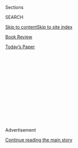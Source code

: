 <div id="app">

<div>

<div>

<div>

<div class="NYTAppHideMasthead css-1q2w90k e1suatyy0">

<div class="section css-ui9rw0 e1suatyy2">

<div class="css-eph4ug er09x8g0">

<div class="css-6n7j50">

</div>

<span class="css-1dv1kvn">Sections</span>

<div class="css-10488qs">

<span class="css-1dv1kvn">SEARCH</span>

</div>

[Skip to content](#site-content)[Skip to site index](#site-index)

</div>

<div id="masthead-section-label" class="css-1wr3we4 eaxe0e00">

[Book
Review](https://www.nytimes3xbfgragh.onion/section/books/review)

</div>

<div class="css-10698na e1huz5gh0">

</div>

</div>

<div id="masthead-bar-one" class="section hasLinks css-15hmgas e1csuq9d3">

<div class="css-uqyvli e1csuq9d0">

</div>

<div class="css-1uqjmks e1csuq9d1">

</div>

<div class="css-9e9ivx">

[](https://myaccount.nytimes3xbfgragh.onion/auth/login?response_type=cookie&client_id=vi)

</div>

<div class="css-1bvtpon e1csuq9d2">

[Today’s
Paper](https://www.nytimes3xbfgragh.onion/section/todayspaper)

</div>

</div>

</div>

</div>

<div data-aria-hidden="false">

<div id="site-content" data-role="main">

<div>

<div class="css-1aor85t" style="opacity:0.000000001;z-index:-1;visibility:hidden">

<div class="css-1hqnpie">

<div class="css-epjblv">

<span class="css-17xtcya">[Book
Review](/section/books/review)</span><span class="css-x15j1o">|</span><span class="css-fwqvlz">The
Lies That Bind, and Break, a
Friendship</span>

</div>

<div class="css-k008qs">

<div class="css-1iwv8en">

<span class="css-18z7m18"></span>

<div>

</div>

</div>

<span class="css-1n6z4y">https://nyti.ms/2OP6P7z</span>

<div class="css-1705lsu">

<div class="css-4xjgmj">

<div class="css-4skfbu" data-role="toolbar" data-aria-label="Social Media Share buttons, Save button, and Comments Panel with current comment count" data-testid="share-tools">

  - 
  - 
  - 
  - 
    
    <div class="css-6n7j50">
    
    </div>

  - 

</div>

</div>

</div>

</div>

</div>

</div>

<div id="NYT_TOP_BANNER_REGION" class="css-13pd83m">

</div>

<div id="top-wrapper" class="css-1sy8kpn">

<div id="top-slug" class="css-l9onyx">

Advertisement

</div>

[Continue reading the main
story](#after-top)

<div class="ad top-wrapper" style="text-align:center;height:100%;display:block;min-height:250px">

<div id="top" class="place-ad" data-position="top" data-size-key="top">

</div>

</div>

<div id="after-top">

</div>

</div>

<div id="sponsor-wrapper" class="css-1hyfx7x">

<div id="sponsor-slug" class="css-19vbshk">

Supported by

</div>

[Continue reading the main
story](#after-sponsor)

<div id="sponsor" class="ad sponsor-wrapper" style="text-align:center;height:100%;display:block">

</div>

<div id="after-sponsor">

</div>

</div>

Fiction

<div class="css-1vkm6nb ehdk2mb0">

# The Lies That Bind, and Break, a Friendship

</div>

<div class="css-79elbk" data-testid="photoviewer-wrapper">

<div class="css-z3e15g" data-testid="photoviewer-wrapper-hidden">

</div>

<div class="css-1a48zt4 ehw59r15" data-testid="photoviewer-children">

![<span class="css-cnj6d5 e1z0qqy90" itemprop="copyrightHolder"><span class="css-1ly73wi e1tej78p0">Credit...</span><span><span>The
Heads of
State</span></span></span>](https://static01.graylady3jvrrxbe.onion/images/2020/07/26/books/review/26Lyall/26Lyall-articleLarge.jpg?quality=75&auto=webp&disable=upscale)

</div>

</div>

<div class="css-170u9t6">

<div class="css-u7fh8e">

<div class="css-79elbk">

Buy Book<span data-aria-hidden="true">
    ▾</span>

  - [Amazon](https://www.amazon.com/gp/search?index=books&tag=NYTBSREV-20&field-keywords=Imperfect+Women+Araminta+Hall)
  - [Apple
    Books](https://du-gae-books-dot-nyt-du-prd.appspot.com/buy?title=Imperfect+Women&author=Araminta+Hall)
  - [Barnes and
    Noble](https://www.anrdoezrs.net/click-7990613-11819508?url=https%3A%2F%2Fwww.barnesandnoble.com%2Fw%2F%3Fean%3D9780374272586)
  - [Books-A-Million](https://www.anrdoezrs.net/click-7990613-35140?url=https%3A%2F%2Fwww.booksamillion.com%2Fp%2FImperfect%2BWomen%2FAraminta%2BHall%2F9780374272586)
  - [Bookshop](https://bookshop.org/a/3546/9780374272586)
  - [Indiebound](https://www.indiebound.org/book/9780374272586?aff=NYT)

</div>

When you purchase an independently reviewed book through our site, we
earn an affiliate commission.

</div>

</div>

<div class="css-xt80pu e12qa4dv0">

<div class="css-18e8msd">

<div class="css-vp77d3 epjyd6m0">

<div class="css-1baulvz">

By [<span class="css-1baulvz last-byline" itemprop="name">Sarah
Lyall</span>](https://www.nytimes3xbfgragh.onion/by/sarah-lyall)

</div>

</div>

  - July 24,
    2020

  - 
    
    <div class="css-4xjgmj">
    
    <div class="css-d8bdto" data-role="toolbar" data-aria-label="Social Media Share buttons, Save button, and Comments Panel with current comment count" data-testid="share-tools">
    
      - 
      - 
      - 
      - 
        
        <div class="css-6n7j50">
        
        </div>
    
      - 
    
    </div>
    
    </div>

</div>

</div>

<div class="section meteredContent css-1r7ky0e" name="articleBody" itemprop="articleBody">

<div class="css-1fanzo5 StoryBodyCompanionColumn">

<div class="css-53u6y8">

**IMPERFECT WOMEN**  
By Araminta Hall

As unkind as the three main characters of Araminta Hall’s “Imperfect
Women” can be to one another — envious, judgmental, competitive and
spiteful — their internecine meanness is nothing like the brutality of
their self-laceration. As one hisses to herself: “You’re no better than
the ugly sisters trying to squeeze their feet into the glass slipper,
trying to take what isn’t yours.” (To be fair to her harsh analysis, she
is sleeping with her dead friend’s husband at the time.)

Hall is a British novelist whose first thriller, “Our Kind of Cruelty,”
was a chilling story about a man obsessed with his ex-girlfriend. Here
she turns her close attention to women — how complicated their lives
are; the Faustian bargains they make when they get married and raise
children, or not; the complicated nature of their friendships; how hard
they are on each other and themselves.

The three main characters — Eleanor, Nancy and Mary — have been best
friends since the day they met during their first week at Oxford. Now
they’re grown and their lives have spun in varied directions, as lives
tend to do, throwing into relief the differences in their financial,
professional and romantic fortunes.

Two are married and have children; one isn’t and doesn’t. One has a
great job; the others don’t. All are filled with regrets of broken
dreams and paths not taken and envy at what their friends apparently
have. Not one is entirely happy with her choices, with her own
particular approach to the classic work-life balance conundrum. (Does
anyone ever solve that problem?) All try to be good people and none
really succeed.

</div>

</div>

<div class="css-1fanzo5 StoryBodyCompanionColumn">

<div class="css-53u6y8">

Death comes quickly in the story when Nancy’s battered corpse is found
by the side of the road early one morning. It is a horrible shock. Nancy
was the enchanted princess of the trio, with beauty, charm, wit, an
attractive husband, plenty of money. Even in death, one of her friends
says, she “had more influence than most people did when they lived.”

Who wouldn’t want to kill someone like that?

Everyone is a suspect. There’s Nancy’s secret lover, whom she was
apparently planning to leave on account of his excessive clinginess and
irritating self-regard. (We won’t learn his identity until later.)
There’s her apparently clueless husband, Robert, whose claim that he
knew nothing about Nancy’s extramarital activities is not particularly
convincing.

And there are, of course, her best friends: jealous, never-married
Eleanor — who fancied Robert first, but who never stood a chance with
him while Nancy was alive — and mousy Mary, a martyr to her own cruel
and overbearing husband and her demanding
children.

</div>

</div>

<div class="css-79elbk" data-testid="photoviewer-wrapper">

<div class="css-z3e15g" data-testid="photoviewer-wrapper-hidden">

</div>

<div class="css-1a48zt4 ehw59r15" data-testid="photoviewer-children">

![](https://static01.graylady3jvrrxbe.onion/images/2020/07/06/books/review/Lyall2/Lyall2-articleLarge.jpg?quality=75&auto=webp&disable=upscale)

</div>

</div>

<div class="css-1fanzo5 StoryBodyCompanionColumn">

<div class="css-53u6y8">

Each woman gets her own discrete section in the book, which takes place
in three time frames: when the murder is discovered (Eleanor); the
period just before (Nancy); and what happens later (Mary). Coming after
Eleanor’s account, Nancy’s extended pre-death flashback is a revelation.

</div>

</div>

<div class="css-1fanzo5 StoryBodyCompanionColumn">

<div class="css-53u6y8">

Who was she, anyway? Probe beneath the glittering surface of such a
person and see how easy it is for an outsider to get it wrong, to forget
that no one is as perfect or happy or fulfilled as we imagine in our
jealous fantasies.

We hear that Nancy feels hollow and useless, flattened by malaise; that
she envies her friends for their “thicker and fuller” lives; that her
husband discounts her distress; that a perfect storm of unhappy
emptiness has made her ripe for the giddy euphoria of an affair that
does little but feed her ego.

Now she is rived with guilt, the initial headiness of the relationship
ceding to the realization that her lover is, basically, a controlling
jerk. “Her head was filled with terrible thoughts that made her want to
scream into a darkened corner,” Hall writes. “The sharpness of her
betrayal wedged itself between her ribs like an arrow, its poison
spreading through her blood.”

The book creeps on you slowly, like a fog, until you find yourself
enveloped in this tangled skein of relationships, eager to see how all
this is going to play out, who is going to betray whom and in what way.
Sometimes you feel annoyed at the women for being so baroquely hard on
themselves, just as Robert feels annoyed at what he perceives to be
Nancy’s whining about her amorphous unhappiness. “You can be many things
in this life, but a dissatisfied woman is not one of them,” Nancy
thinks.

The final section of the book is reserved for Mary, the faded friend.
Her surrender to wifehood and motherhood has turned her into what
appears at first to be the least interesting person in the original trio
of friends, particularly now that her ghastly husband has fallen prey to
some sort of irritating illness that requires her constant attention.
But she’s not boring at all. Everyone has underestimated the depths of
her feelings and the lengths she is willing to go.

“Imperfect Women” is not a conventional detective story, but an
investigation into character and motivation. The real mysteries concern
love, friendship, obligation, the disappointments that come with the
passage of time and the mysteries of other people’s hearts — as well as
your own.

“It will always be difficult for a man to understand what women mean to
each other,” Nancy says at one point. “None of them,” she observes,
thinking about herself and her friends, “had really become what they
imagined for themselves when they used to sit up into early mornings
discussing what they would do with their lives.”

Nancy’s death, as shocking and unfortunate as it is, turns out to be a
precursor to the real story here, a long tease for the twist Hall saves
for the end of this surprising book. After all that has happened, it
feels like poetic justice.

</div>

</div>

</div>

<div>

</div>

<div>

</div>

<div>

</div>

<div>

<div id="bottom-wrapper" class="css-1ede5it">

<div id="bottom-slug" class="css-l9onyx">

Advertisement

</div>

[Continue reading the main
story](#after-bottom)

<div id="bottom" class="ad bottom-wrapper" style="text-align:center;height:100%;display:block;min-height:90px">

</div>

<div id="after-bottom">

</div>

</div>

</div>

</div>

</div>

## Site Index

<div>

</div>

## Site Information Navigation

  - [© <span>2020</span> <span>The New York Times
    Company</span>](https://help.nytimes3xbfgragh.onion/hc/en-us/articles/115014792127-Copyright-notice)

<!-- end list -->

  - [NYTCo](https://www.nytco.com/)
  - [Contact
    Us](https://help.nytimes3xbfgragh.onion/hc/en-us/articles/115015385887-Contact-Us)
  - [Work with us](https://www.nytco.com/careers/)
  - [Advertise](https://nytmediakit.com/)
  - [T Brand Studio](http://www.tbrandstudio.com/)
  - [Your Ad
    Choices](https://www.nytimes3xbfgragh.onion/privacy/cookie-policy#how-do-i-manage-trackers)
  - [Privacy](https://www.nytimes3xbfgragh.onion/privacy)
  - [Terms of
    Service](https://help.nytimes3xbfgragh.onion/hc/en-us/articles/115014893428-Terms-of-service)
  - [Terms of
    Sale](https://help.nytimes3xbfgragh.onion/hc/en-us/articles/115014893968-Terms-of-sale)
  - [Site
    Map](https://spiderbites.nytimes3xbfgragh.onion)
  - [Help](https://help.nytimes3xbfgragh.onion/hc/en-us)
  - [Subscriptions](https://www.nytimes3xbfgragh.onion/subscription?campaignId=37WXW)

</div>

</div>

</div>

</div>
